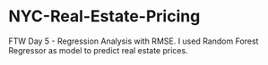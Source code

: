 # NYC-Real-Estate-Pricing
FTW Day 5 - Regression Analysis with RMSE. I used Random Forest Regressor as model to predict real estate prices. 
